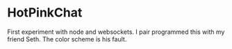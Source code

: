 HotPinkChat
===========
First experiment with node and websockets. I pair programmed this with my friend Seth. The color scheme is his fault.
